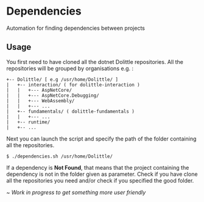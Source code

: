 # Dependencies
Automation for finding dependencies between projects


## Usage

You first need to have cloned all the dotnet Dolittle repositories.
All the repositories will be grouped by organisations e.g. :

```
+-- Dolittle/ [ e.g /usr/home/Dolittle/ ]
|   +-- interaction/ ( for dolittle-interaction )
|   |   +--- AspNetCore/
|   |   +--- AspNetCore.Debugging/
|   |   +--- WebAssembly/
|   |   +--- ...    
|   +-- fundamentals/ ( dolittle-fundamentals )
|   |   +--- ...
|   +-- runtime/
|   +-- ...
```

Next you can launch the script and specify the path of the folder containing all the repositories.

```
$ ./dependencies.sh /usr/home/Dolittle/
```

If a dependency is **Not Found**, that means that the project containing the dependency is not in the folder given as parameter. Check if you have clone all the repositories you need and/or check if you specified the good folder.




*~ Work in progress to get something more user friendly*
